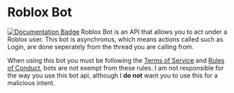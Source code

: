 # Roblox Bot
[![Documentation Badge](https://readthedocs.org/projects/robloxbot/badge/?version=latest)](http://robloxbot.readthedocs.io/en/latest/?badge=latest)
Roblox Bot is an API that allows you to act under a Roblox user.
This bot is asynchronus, which means actions called such as Login, are done seperately from the thread you are calling from.

When using this bot you must be following the [Terms of Service](https://www.roblox.com/Info/terms-of-service) and [Rules of Conduct](https://en.help.roblox.com/hc/en-us/articles/203313410), bots are not exempt from these rules.
I am not responsible for the way you use this bot api, although I **do not** want you to use this for a malicious intent.